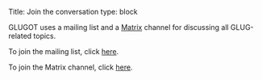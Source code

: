 Title: Join the conversation
type: block


GLUGOT uses a mailing list and a [Matrix](https://matrix.org/) channel for discussing all GLUG-related topics.

To join the mailing list, click [here](#).

To join the Matrix channel, click [here](https://matrix.to/#/#glugot:matrix.org).
